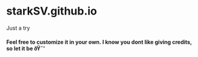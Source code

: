 # starkSV.github.io
Just a try

#### Feel free to customize it in your own. I know you dont like giving credits, so let it be ðŸ˜’
